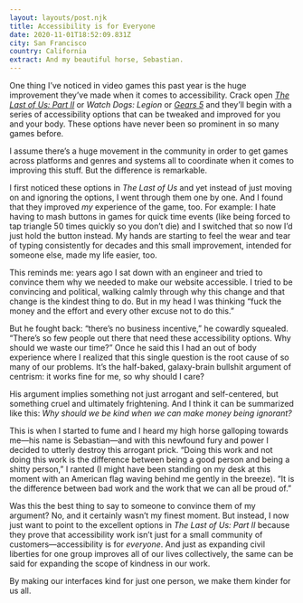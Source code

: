 ```yaml
---
layout: layouts/post.njk
title: Accessibility is for Everyone
date: 2020-11-01T18:52:09.831Z
city: San Francisco
country: California
extract: And my beautiful horse, Sebastian.
---
```


One thing I’ve noticed in video games this past year is the huge improvement they’ve made when it comes to accessibility. Crack open [_The Last of Us: Part II_](https://www.polygon.com/2020/7/2/21310396/last-of-us-2-accessibility-vision-difficulty-gameplay-opinions) or _Watch Dogs: Legion_ or [_Gears 5_](https://www.polygon.com/2019/9/25/20879919/gears-5-accessibility-deaf-hard-of-hearing-legally-blind-options) and they’ll begin with a series of accessibility options that can be tweaked and improved for you and your body. These options have never been so prominent in so many games before.

I assume there’s a huge movement in the community in order to get games across platforms and genres and systems all to coordinate when it comes to improving this stuff. But the difference is remarkable.

I first noticed these options in _The Last of Us_ and yet instead of just moving on and ignoring the options, I went through them one by one. And I found that they improved _my_ experience of the game, too. For example: I hate having to mash buttons in games for quick time events (like being forced to tap triangle 50 times quickly so you don’t die) and I switched that so now I’d just hold the button instead. My hands are starting to feel the wear and tear of typing consistently for decades and this small improvement, intended for someone else, made my life easier, too.

This reminds me: years ago I sat down with an engineer and tried to convince them why we needed to make our website accessible. I tried to be convincing and political, walking calmly through why this change and that change is the kindest thing to do. But in my head I was thinking “fuck the money and the effort and every other excuse not to do this.”

But he fought back: “there’s no business incentive,” he cowardly squealed. “There’s so few people out there that need these accessibility options. Why should we waste our time?” Once he said this I had an out of body experience where I realized that this single question is the root cause of so many of our problems. It’s the half-baked, galaxy-brain bullshit argument of centrism: it works fine for me, so why should I care?

His argument implies something not just arrogant and self-centered, but something cruel and ultimately frightening. And I think it can be summarized like this: _Why should we be kind when we can make money being ignorant?_

This is when I started to fume and I heard my high horse galloping towards me—his name is Sebastian—and with this newfound fury and power I decided to utterly destroy this arrogant prick. “Doing this work and not doing this work is the difference between being a good person and being a shitty person,” I ranted (I might have been standing on my desk at this moment with an American flag waving behind me gently in the breeze). “It is the difference between bad work and the work that we can all be proud of.”

Was this the best thing to say to someone to convince them of my argument? No, and it certainly wasn’t my finest moment. But instead, I now just want to point to the excellent options in _The Last of Us: Part II_ because they prove that accessibility work isn’t just for a small community of customers—accessibility is for _everyone_. And just as expanding civil liberties for one group improves all of our lives collectively, the same can be said for expanding the scope of kindness in our work.

By making our interfaces kind for just one person, we make them kinder for us all.
